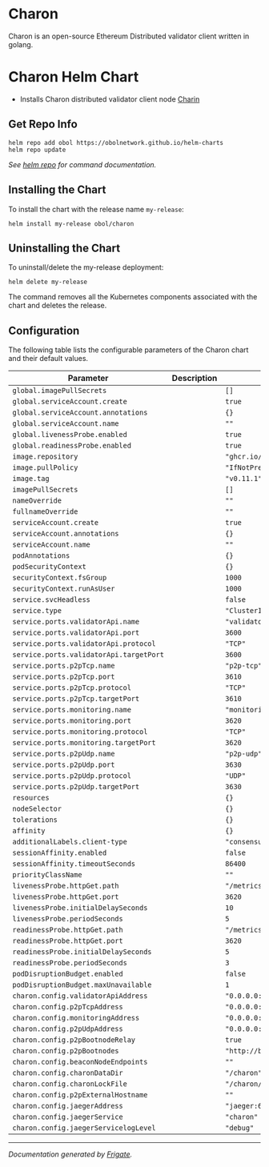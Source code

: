 
Charon
===========

Charon is an open-source Ethereum Distributed validator client written in golang.

# Charon Helm Chart

* Installs Charon distributed validator client node [Charin](https://github.com/ObolNetwork/charon)

## Get Repo Info

```console
helm repo add obol https://obolnetwork.github.io/helm-charts
helm repo update
```

_See [helm repo](https://helm.sh/docs/helm/helm_repo/) for command documentation._

## Installing the Chart

To install the chart with the release name `my-release`:

```console
helm install my-release obol/charon
```

## Uninstalling the Chart

To uninstall/delete the my-release deployment:

```console
helm delete my-release
```

The command removes all the Kubernetes components associated with the chart and deletes the release.


## Configuration

The following table lists the configurable parameters of the Charon chart and their default values.

| Parameter                | Description             | Default        |
| ------------------------ | ----------------------- | -------------- |
| `global.imagePullSecrets` |  | `[]` |
| `global.serviceAccount.create` |  | `true` |
| `global.serviceAccount.annotations` |  | `{}` |
| `global.serviceAccount.name` |  | `""` |
| `global.livenessProbe.enabled` |  | `true` |
| `global.readinessProbe.enabled` |  | `true` |
| `image.repository` |  | `"ghcr.io/obolnetwork/charon"` |
| `image.pullPolicy` |  | `"IfNotPresent"` |
| `image.tag` |  | `"v0.11.1"` |
| `imagePullSecrets` |  | `[]` |
| `nameOverride` |  | `""` |
| `fullnameOverride` |  | `""` |
| `serviceAccount.create` |  | `true` |
| `serviceAccount.annotations` |  | `{}` |
| `serviceAccount.name` |  | `""` |
| `podAnnotations` |  | `{}` |
| `podSecurityContext` |  | `{}` |
| `securityContext.fsGroup` |  | `1000` |
| `securityContext.runAsUser` |  | `1000` |
| `service.svcHeadless` |  | `false` |
| `service.type` |  | `"ClusterIP"` |
| `service.ports.validatorApi.name` |  | `"validator-api"` |
| `service.ports.validatorApi.port` |  | `3600` |
| `service.ports.validatorApi.protocol` |  | `"TCP"` |
| `service.ports.validatorApi.targetPort` |  | `3600` |
| `service.ports.p2pTcp.name` |  | `"p2p-tcp"` |
| `service.ports.p2pTcp.port` |  | `3610` |
| `service.ports.p2pTcp.protocol` |  | `"TCP"` |
| `service.ports.p2pTcp.targetPort` |  | `3610` |
| `service.ports.monitoring.name` |  | `"monitoring"` |
| `service.ports.monitoring.port` |  | `3620` |
| `service.ports.monitoring.protocol` |  | `"TCP"` |
| `service.ports.monitoring.targetPort` |  | `3620` |
| `service.ports.p2pUdp.name` |  | `"p2p-udp"` |
| `service.ports.p2pUdp.port` |  | `3630` |
| `service.ports.p2pUdp.protocol` |  | `"UDP"` |
| `service.ports.p2pUdp.targetPort` |  | `3630` |
| `resources` |  | `{}` |
| `nodeSelector` |  | `{}` |
| `tolerations` |  | `{}` |
| `affinity` |  | `{}` |
| `additionalLabels.client-type` |  | `"consensus"` |
| `sessionAffinity.enabled` |  | `false` |
| `sessionAffinity.timeoutSeconds` |  | `86400` |
| `priorityClassName` |  | `""` |
| `livenessProbe.httpGet.path` |  | `"/metrics"` |
| `livenessProbe.httpGet.port` |  | `3620` |
| `livenessProbe.initialDelaySeconds` |  | `10` |
| `livenessProbe.periodSeconds` |  | `5` |
| `readinessProbe.httpGet.path` |  | `"/metrics"` |
| `readinessProbe.httpGet.port` |  | `3620` |
| `readinessProbe.initialDelaySeconds` |  | `5` |
| `readinessProbe.periodSeconds` |  | `3` |
| `podDisruptionBudget.enabled` |  | `false` |
| `podDisruptionBudget.maxUnavailable` |  | `1` |
| `charon.config.validatorApiAddress` |  | `"0.0.0.0:3600"` |
| `charon.config.p2pTcpAddress` |  | `"0.0.0.0:3610"` |
| `charon.config.monitoringAddress` |  | `"0.0.0.0:3620"` |
| `charon.config.p2pUdpAddress` |  | `"0.0.0.0:3630"` |
| `charon.config.p2pBootnodeRelay` |  | `true` |
| `charon.config.p2pBootnodes` |  | `"http://bootnode.lb.gcp.obol.tech:3640/enr"` |
| `charon.config.beaconNodeEndpoints` |  | `""` |
| `charon.config.charonDataDir` |  | `"/charon"` |
| `charon.config.charonLockFile` |  | `"/charon/cluster-lock.json"` |
| `charon.config.p2pExternalHostname` |  | `""` |
| `charon.config.jaegerAddress` |  | `"jaeger:6831"` |
| `charon.config.jaegerService` |  | `"charon"` |
| `charon.config.jaegerServicelogLevel` |  | `"debug"` |



---
_Documentation generated by [Frigate](https://frigate.readthedocs.io)._

